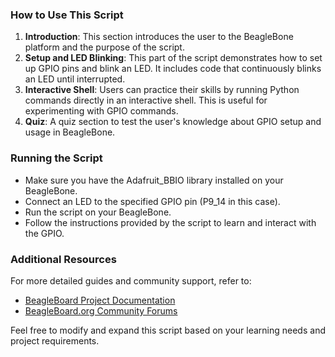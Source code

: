 ### How to Use This Script
1. **Introduction**: This section introduces the user to the BeagleBone platform and the purpose of the script.
2. **Setup and LED Blinking**: This part of the script demonstrates how to set up GPIO pins and blink an LED. It includes code that continuously blinks an LED until interrupted.
3. **Interactive Shell**: Users can practice their skills by running Python commands directly in an interactive shell. This is useful for experimenting with GPIO commands.
4. **Quiz**: A quiz section to test the user's knowledge about GPIO setup and usage in BeagleBone.

### Running the Script
- Make sure you have the Adafruit_BBIO library installed on your BeagleBone.
- Connect an LED to the specified GPIO pin (P9_14 in this case).
- Run the script on your BeagleBone.
- Follow the instructions provided by the script to learn and interact with the GPIO.

### Additional Resources
For more detailed guides and community support, refer to:
- [BeagleBoard Project Documentation](https://docs.beagleboard.org/projects/)
- [BeagleBoard.org Community Forums](https://forum.beagleboard.org/)

Feel free to modify and expand this script based on your learning needs and project requirements.
